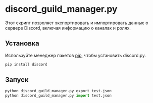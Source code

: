 # discord_guild_manager.py

Этот скрипт позволяет экспортировать и импортировать данные о сервере Discord, включая информацию о каналах и ролях.

## Установка

Используйте менеджер пакетов [pip](https://pip.pypa.io/en/stable/), чтобы установить discord.py.

```bash
pip install discord
```

## Запуск

```python
python discord_guild_manager.py export test.json
python discord_guild_manager.py import test.json
```
